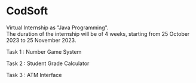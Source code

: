 # CodSoft
Virtual Internship as "Java Programming". 
<br>
The duration of the internship will be of 4 weeks, starting from 25 October 2023 to 25 November 2023.


Task 1 : Number Game System

Task 2 : Student Grade Calculator

Task 3 : ATM Interface

